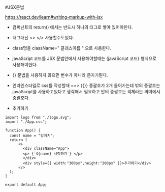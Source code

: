 #JSX문법

https://react.dev/learn#writing-markup-with-jsx

- 컴퍼넌트의 return() 에서는 반드시 하나의 태그로 쌓여 있어야한다.
- 태그대신 <> </> 사용할수도있다.
- class명을 className=" 클래스이름 " 으로 사용한다.
- javaScript 코드를 JSX 문법안에서 사용해야할때는 {javaScript 코드} 형식으로 사용해야한다.

- {} 문법을 사용하지 않으면 변수가 아니라 문자가된다.
- 인라인스타일로 css를 작성할때 ==> {{}} 중괄호가 2개 들어가는데 밖의 중괄호는 javaScript를 사용하고있다고 생각해서 필요하고 안의 중괄호는 객체라는 의미에서 중괄호다.
- <div style={{ width:"300px",height:"200px" }}>추가하기</div>

```
import logo from "./logo.svg";
import "./App.css";

function App() {
  const name = "강아지";
  return (
      <>
        <div className="App">
        <p> {`${name} 시작하기`} </p>
        </div>
        <div style={{ width:"300px",height:"200px" }}>추가하기</div>
      </>
  );
}

export default App;
```
